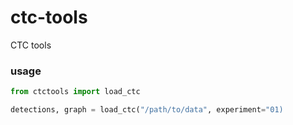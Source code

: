 # ctc-tools
CTC tools

### usage 

```python
from ctctools import load_ctc

detections, graph = load_ctc("/path/to/data", experiment="01)
```
